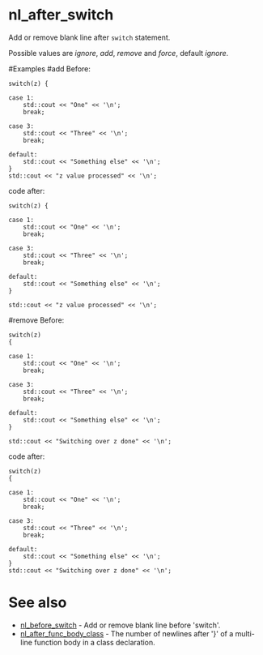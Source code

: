 # nl_after_switch

Add or remove blank line after `switch` statement.

Possible values are _ignore_, _add_, _remove_ and _force_, default _ignore_.

#Examples
#add
Before:
```
switch(z) {

case 1:
	std::cout << "One" << '\n';
	break;

case 3:
	std::cout << "Three" << '\n';
	break;

default:
	std::cout << "Something else" << '\n';
}
std::cout << "z value processed" << '\n';
```
code after:
```
switch(z) {

case 1:
	std::cout << "One" << '\n';
	break;

case 3:
	std::cout << "Three" << '\n';
	break;

default:
	std::cout << "Something else" << '\n';
}

std::cout << "z value processed" << '\n';
```

#remove
Before:
```
switch(z)
{

case 1:
	std::cout << "One" << '\n';
	break;

case 3:
	std::cout << "Three" << '\n';
	break;

default:
	std::cout << "Something else" << '\n';
}

std::cout << "Switching over z done" << '\n';
```
code after:
```
switch(z)
{

case 1:
	std::cout << "One" << '\n';
	break;

case 3:
	std::cout << "Three" << '\n';
	break;

default:
	std::cout << "Something else" << '\n';
}
std::cout << "Switching over z done" << '\n';
```

# See also

* [nl_before_switch](nl_before_switch.md) - Add or remove blank line before 'switch'.
* [nl_after_func_body_class](nl_after_func_body_class.md) - The number of newlines after '}' of a multi-line function body in a class declaration.
